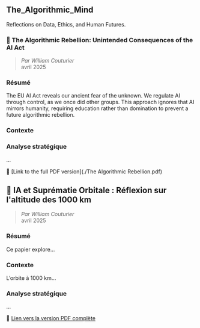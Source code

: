 
## The_Algorithmic_Mind
Reflections on Data, Ethics, and Human Futures.


### 🧠 The Algorithmic Rebellion: Unintended Consequences of the AI Act

> *Par William Couturier*  
> avril 2025  

### Résumé  
The EU AI Act reveals our ancient fear of the unknown. We regulate AI through control, as we once did other groups. This approach ignores that AI mirrors humanity, requiring education rather than domination to prevent a future algorithmic rebellion.

### Contexte  


### Analyse stratégique  
...

📎 [Link to the full PDF version](./The Algorithmic Rebellion.pdf)






## 🚀 IA et Suprématie Orbitale : Réflexion sur l'altitude des 1000 km

> *Par William Couturier*  
> avril 2025  

### Résumé  
Ce papier explore...

### Contexte  
L’orbite à 1000 km...

### Analyse stratégique  
...

📎 [Lien vers la version PDF complète](./Suprematie_Orbitale_1000km.pdf)
